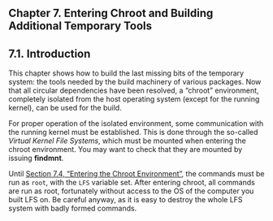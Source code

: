## Chapter 7. Entering Chroot and Building Additional Temporary Tools

## 7.1. Introduction

This chapter shows how to build the last missing bits of the temporary system: the tools needed by the build machinery of various packages. Now that all circular dependencies have been resolved, a “chroot” environment, completely isolated from the host operating system (except for the running kernel), can be used for the build.

For proper operation of the isolated environment, some communication with the running kernel must be established. This is done through the so-called _Virtual Kernel File Systems_, which must be mounted when entering the chroot environment. You may want to check that they are mounted by issuing **findmnt**.

Until [Section 7.4, “Entering the Chroot Environment”](https://linuxfromscratch.org/lfs/downloads/stable/LFS-BOOK-11.1-NOCHUNKS.html#ch-tools-chroot "7.4. Entering the Chroot Environment"), the commands must be run as `root`, with the `LFS` variable set. After entering chroot, all commands are run as root, fortunately without access to the OS of the computer you built LFS on. Be careful anyway, as it is easy to destroy the whole LFS system with badly formed commands.